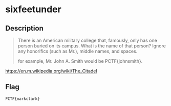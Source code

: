 # sixfeetunder
## Description
> There is an American military college that, famously, only has one person buried on its campus. What is the name of that person? Ignore any honorifics (such as Mr.), middle names, and spaces.
> 
> for example, Mr. John A. Smith would be PCTF{johnsmith}.

https://en.m.wikipedia.org/wiki/The_Citadel

## Flag
```
PCTF{markclark}
```
